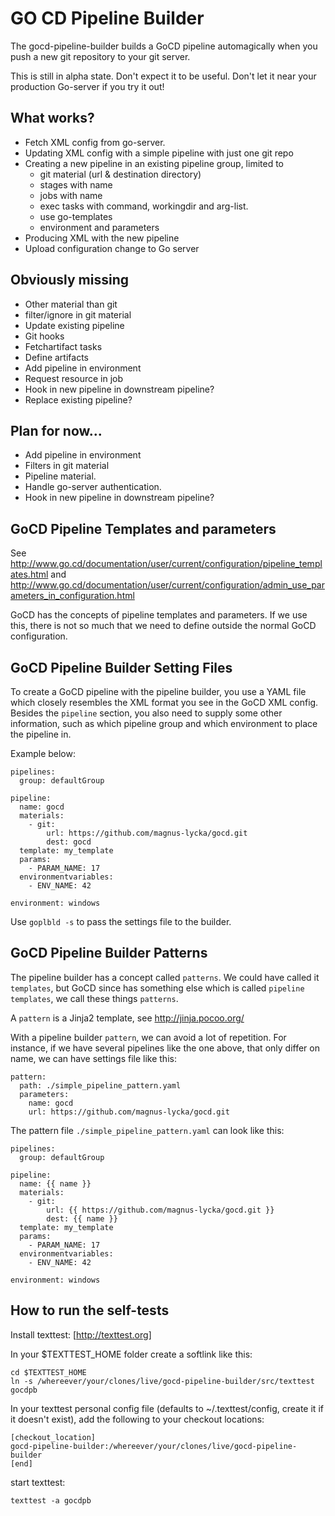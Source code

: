 GO CD Pipeline Builder
=====================

The gocd-pipeline-builder builds a GoCD pipeline automagically when you push
a new git repository to your git server.

This is still in alpha state. Don't expect it to be useful.
Don't let it near your production Go-server if you try it out!


What works?
-----------
 * Fetch XML config from go-server.
 * Updating XML config with a simple pipeline with just one git repo
 * Creating a new pipeline in an existing pipeline group, limited to
   - git material (url & destination directory)
   - stages with name
   - jobs with name
   - exec tasks with command, workingdir and arg-list.
   - use go-templates
   - environment and parameters
 * Producing XML with the new pipeline
 * Upload configuration change to Go server


Obviously missing
-----------------
 * Other material than git
 * filter/ignore in git material
 * Update existing pipeline
 * Git hooks
 * Fetchartifact tasks
 * Define artifacts
 * Add pipeline in environment
 * Request resource in job
 * Hook in new pipeline in downstream pipeline?
 * Replace existing pipeline?


Plan for now...
---------------
 * Add pipeline in environment
 * Filters in git material
 * Pipeline material.
 * Handle go-server authentication.
 * Hook in new pipeline in downstream pipeline?


GoCD Pipeline Templates and parameters
--------------------------------------

See http://www.go.cd/documentation/user/current/configuration/pipeline_templates.html
and http://www.go.cd/documentation/user/current/configuration/admin_use_parameters_in_configuration.html

GoCD has the concepts of pipeline templates and parameters.
If we use this, there is not so much that we need to define
outside the normal GoCD configuration.

GoCD Pipeline Builder Setting Files
-----------------------------------

To create a GoCD pipeline with the pipeline builder,
you use a YAML file which closely resembles the XML
format you see in the GoCD XML config. Besides the
`pipeline` section, you also need to supply some other
information, such as which pipeline group and which
environment to place the pipeline in.

Example below:

    pipelines:
      group: defaultGroup

    pipeline:
      name: gocd
      materials:
        - git:
            url: https://github.com/magnus-lycka/gocd.git
            dest: gocd
      template: my_template
      params:
        - PARAM_NAME: 17
      environmentvariables:
        - ENV_NAME: 42

    environment: windows

Use `goplbld -s` to pass the settings file to the builder.

GoCD Pipeline Builder Patterns
------------------------------

The pipeline builder has a concept called `patterns`.
We could have called it `templates`, but GoCD since has
something else which is called `pipeline templates`,
we call these things `patterns`.

A `pattern` is a Jinja2 template, see http://jinja.pocoo.org/

With a pipeline builder `pattern`, we can avoid a lot
of repetition. For instance, if we have several pipelines
like the one above, that only differ on name, we can have
settings file like this:

    pattern:
      path: ./simple_pipeline_pattern.yaml
      parameters:
        name: gocd
        url: https://github.com/magnus-lycka/gocd.git

The pattern file `./simple_pipeline_pattern.yaml` can
look like this:

    pipelines:
      group: defaultGroup

    pipeline:
      name: {{ name }}
      materials:
        - git:
            url: {{ https://github.com/magnus-lycka/gocd.git }}
            dest: {{ name }}
      template: my_template
      params:
        - PARAM_NAME: 17
      environmentvariables:
        - ENV_NAME: 42

    environment: windows


How to run the self-tests
-------------------------

Install texttest: [http://texttest.org]

In your $TEXTTEST_HOME folder create a softlink like this:

    cd $TEXTTEST_HOME
    ln -s /whereever/your/clones/live/gocd-pipeline-builder/src/texttest gocdpb

In your texttest personal config file (defaults to ~/.texttest/config, create
it if it doesn't exist), add the following to your checkout locations:

    [checkout_location]
    gocd-pipeline-builder:/whereever/your/clones/live/gocd-pipeline-builder
    [end]

start texttest:

    texttest -a gocdpb

